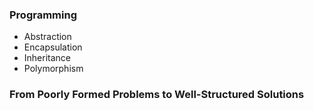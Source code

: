 ### Programming
- Abstraction
- Encapsulation
- Inheritance
- Polymorphism

### From Poorly Formed Problems to Well-Structured Solutions
